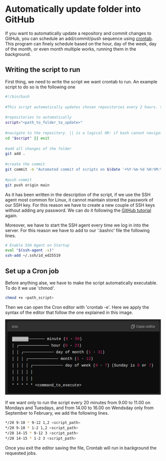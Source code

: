 # Automatically update folder into GitHub

If you want to automatically update a repository and commit changes to GitHub, you can schedule an add/commit/push sequence using [crontab](https://www.webarea.it/howto/linux/utilizzo-di-crontab-per-schedulare-processi-con-esempi-sotto-linux_1). This program can finely schedule based on the hour, day of the week, day of the month, or even month  multiple works, running them in the background.

## Writing the script to run

First thing, we need to write the script we want crontab to run. An example script to do so is the following one

```bash
#!/bin/bash

#This script automatically updates chosen repositories every 2 hours. this script only works if SSH agent correctly manages our our keyes. Remember to automatically turn it on in .bashrc every time you log in

#repositories to automatically
script="<path_to_folder_to_update>"

#navigate to the repository. || is a logical OR: if bash cannot navigate to "$script" then it exits the script
cd "$script" || exit

#add all changes of the folder
git add .

#create the commit
git commit -m "Automated commit of scripts on $(date '+%Y-%m-%d %H:%M:%S')"

#push commit
git push origin main
```

As it has been written in the description of the script, if we use the SSH agent most common for Linux, it cannot maintain stored the passwork of our SSH key. For this reason we have to create a new couple of SSH keys without adding any password. We can do it following the [GitHub tutorial](https://docs.github.com/en/authentication/connecting-to-github-with-ssh/generating-a-new-ssh-key-and-adding-it-to-the-ssh-agent) again.

Moreover, we have to start the SSH agent every time we log in into the server. For this reason we have to add to our '.bashrc' file the following lines.

```bash
# Enable SSH Agent on Startup
eval "$(ssh-agent -s)"
ssh-add ~/.ssh/id_ed25519
```

## Set up a Cron job

Before anything alse, we have to make the script automatically executable. To do it we use 'chmod'.

```bash
chmod +x <path_script>
```

Then we can open the Cron editor with 'crontab -e'. Here we apply the syntax of the editor that follow the one explained in this image.

![image of cronetab](../99_Figures/crontab.png)

If we want only to run the script every 20 minutes from 9.00 to 11.00 on Mondays and Tuesdays, and from 14.00 to 16.00 on Wendsday only from September to February, we add the following lines.

```bash
*/20 9-10 * 9-12 1,2 <script_path>
*/20 9-10 * 1-2 1,2 <script_path>
*/20 14-15 * 9-12 3 <script_path>
*/20 14-15 * 1-2 3 <script_path>
```

Once you exit the editor saving the file, Crontab will run in background the requested jobs.
